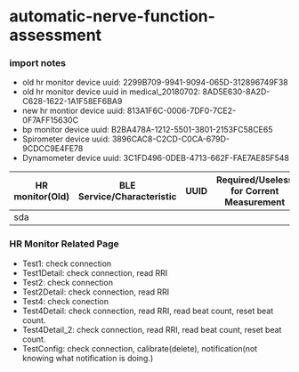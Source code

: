 # automatic-nerve-function-assessment

### import notes
* old hr monitor device uuid: 2299B709-9941-9094-065D-312896749F38  
* old hr monitor device uuid in medical_20180702: 8AD5E630-8A2D-C628-1622-1A1F58EF6BA9  
* new hr montior device uuid: 813A1F6C-0006-7DF0-7CE2-0F7AFF15630C  
* bp monitor device uuid: B2BA478A-1212-5501-3801-2153FC58CE65  
* Spirometer device uuid: 3896CAC8-C2CD-C0CA-679D-9CDCC9E4FE78  
* Dynamometer device uuid: 3C1FD496-0DEB-4713-662F-FAE7AE85F548  

| HR monitor(Old) | BLE Service/Characteristic | UUID | Required/Useless for Corrent Measurement |
| --------------- | -------------------------- | ---- | ---------------------------------------- |
| sda


### HR Monitor Related Page
* Test1: check connection
* Test1Detail: check connection, read RRI
* Test2: check connection
* Test2Detail: check connection, read RRI
* Test4: check conection
* Test4Detail: check connection, read RRI, read beat count, reset beat count.
* Test4Detail_2: check connection, read RRI, read beat count, reset beat count.
* TestConfig: check connection, calibrate(delete), notification(not knowing what notification is doing.)